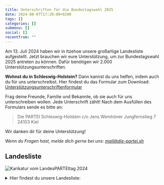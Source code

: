 ```yaml
---
title: Unterschriften für die Bundestagswahl 2025
date: 2024-08-07T17:20:00+0200
tags: []
categories: []
submenu: []
social: []
recentfrom: ""
---
```


Am 13. Juli 2024 haben wir in Itzehoe unsere großartige Landesliste aufgestellt. Jetzt brauchen wir eure Unterstützung, um zur Bundestagswahl 2025 antreten zu können. Dafür benötigen wir 2.000 Unterstützungsunterschriften.

**Wohnst du in Schleswig-Holstein?** Dann kannst du uns helfen, indem auch du für uns unterschreibst.
Hier findest du das Formular zum Download: [Unterstützungsunterschriftenformular](/sh/btw25-unterschriften/Die_PARTEI_Unterstuetzungsunterschrift.pdf)

Frag deine Freunde, Familie und Bekannte, ob sie auch für uns unterschreiben wollen. Jede Unterschrift zählt! Nach dem Ausfüllen des Formulars sende es bitte an:

> Die PARTEI Schleswig-Holstein
> c/o Jens Wemhöner
> Jungfernstieg 7
> 24103 Kiel

Wir danken dir für deine Unterstützung!

*Wenn du Fragen hast, melde dich gerne bei uns: [mail@die-partei.sh](mailto:mail@die-partei.sh)*

## Landesliste

![Karikatur vom LandesPARTEItag 2024](/sh/btw25-unterschriften/LandesPARTEItag2024.jpg)


<details>
<summary>Hier findest du unsere Landesliste:</summary>

| Nr  | Name                   | Kreis                 |
| --- | ---------------------- | --------------------- |
| 1   | Niels Reimers          | Segeberg              |
| 2   | Yana Käding            | Kiel                  |
| 3   | Alexandra Richter      | Segeberg              |
| 4   | Ove Schröter           | Kiel                  |
| 5   | Beate Schreiber        | Segeberg              |
| 6   | Nils-Henrik Köhler     | Plön                  |
| 7   | Laura Strang           | Kiel                  |
| 8   | Dada Böhmig            | Flensburg             |
| 9   | Heike Suwito           | Rendsburg-Eckernförde |
| 10  | Nicole Rakow           | Kiel                  |
| 11  | Mirco Krüger           | Neumünster            |
| 12  | Markus Richter         | Segeberg              |
| 13  | Georg Weigand          | Stormarn              |
| 14  | Nils-Hermann Saul      | Rendsburg-Eckernförde |
| 15  | Florian Wrobel         | Kiel                  |
| 16  | Finn Bichmann          | Kiel                  |
| 17  | Torge Bornholdt        | Steinburg             |
| 18  | Arne Schönfelder       | Stormarn              |
| 19  | Christian Jahnke-Sauer | Segeberg              |
| 20  | Simone Petersen        | Kiel                  |
| 21  | Tizian Tobias Rausch   | Dithmarschen          |
| 22  | Maike Lübbert          | Segeberg              |
| 23  | Patrick Katzmann       | Neumünster            |
| 24  | Hans Wischmann         | Kiel                  |
| 25  | Jens Wemhöner          | Kiel                  |
| 26  | Erik Weidler           | Kiel                  |
| 27  | Tom Bertrang           | Kiel                  |

</details>

